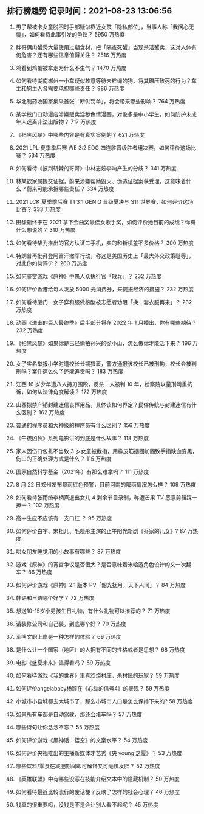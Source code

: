 
## 排行榜趋势 记录时间：2021-08-23 13:06:56
  
  1. 男子帮被卡女童脱困时手部疑似靠近女孩「隐私部位」，当事人称「我问心无愧」，如何看待此事引发的争议？ 5950 万热度
    
  2. 胖哥俩肉蟹煲大量使用过期食材，把「隔夜死蟹」当现杀活蟹卖，这对人体有何危害？还有哪些信息值得关注？ 2516 万热度
    
  3. 鸡看到鸡蛋被拿走为什么不生气？ 1470 万热度
    
  4. 如何看待湖南郴州一小车疑似故意等待未栓绳的狗，将其碾压致死的行为？车主和狗主人各需要承担哪些责任？ 986 万热度
    
  5. 华北制药收国家集采首张「断供罚单」，将会带来哪些影响？ 764 万热度
    
  6. 某学校门口动漫店涉嫌贩卖淫秽色情漫画，对象多是中小学生，如何防护未成年人远离非法出版物？ 717 万热度
    
  7. 《扫黑风暴》中哪些内容是有真实案例的？ 621 万热度
    
  8. 2021 LPL 夏季季后赛 WE 3:2 EDG 四连胜晋级胜者组决赛，如何评价这场比赛？ 534 万热度
    
  9. 如何看待《披荆斩棘的哥哥》中林志炫李响产生的分歧？ 341 万热度
    
  10. 林某钦家属提交证据，蔚来涉嫌帮助毁灭、伪造证据案获受理，这意味着什么？蔚来可能承担哪些责任？ 334 万热度
    
  11. 2021 LCK 夏季季后赛 T1 3:1 GEN.G 晋级夏决与 S11 世界赛，如何评价这场比赛？ 333 万热度
    
  12. 田馥甄终于在 2021 拿下金曲奖最佳女歌手奖，如何评价她目前的成绩？你有什么想说的？ 310 万热度
    
  13. 如何看待华为推出的官方认证二手机，卖的和新机差不多价格？ 300 万热度
    
  14. 特朗普再批拜登阿富汗撤军行动，称这是美国历史上「最大外交政策耻辱」，对此你如何评价？ 260 万热度
    
  15. 如何鉴赏游戏《原神》中愚人众执行官「散兵」？ 232 万热度
    
  16. 如何评价香港给每人发放 5000 元消费券，来提振经济的措施？ 232 万热度
    
  17. 如何看待厦门一女子穿和服做核酸被志愿者劝阻「换一套衣服再来」？ 232 万热度
    
  18. 动画《进击的巨人最终季》后半部分将在 2022 年 1 月播出，你有哪些期待？ 232 万热度
    
  19. 《扫黑风暴》如果你是已经偷拍孙兴的徐小山，怎么做你才能活下来？ 196 万热度
    
  20. 女子实名举报小学时遭校长长期猥亵，警方通报该校长已被刑拘，校长会被判刑吗？案件这么久了还能追责吗？ 183 万热度
    
  21. 江西 16 岁少年遭八人持刀围殴，反杀一人被判 10 年，检察院以量刑畸重抗诉，如何从法律角度解读？ 172 万热度
    
  22. 山西拟禁产销封建迷信丧葬用品，具体该如何界定？民俗传统与封建迷信有什么区别？ 162 万热度
    
  23. 普通的程序员和大神级的程序员有什么区别？ 156 万热度
    
  24. 《午夜凶铃》系列电影讲的到底是什么故事？ 118 万热度
    
  25. 家人因伤口包扎不当致 3 岁女童被截指，用橡皮筋捆圈加固致手指缺血变黑，伤口的正确处理方式是什么？ 115 万热度
    
  26. 国家自然科学基金（2021年）有那么难拿吗？ 111 万热度
    
  27. 8 月 22 日郑州发布暴雨红色预警，目前河南的降雨情况怎么样？ 109 万热度
    
  28. 如何看待张雨绮李柄熹退出女儿 4 剩余节目录制，称遭芒果 TV 恶意剪辑踩一捧一？ 102 万热度
    
  29. 高中生应不应该有一支口红 ？ 95 万热度
    
  30. 如何评价白宇、宋祖儿、毛晓彤主演的正午阳光新剧《乔家的儿女》? 87 万热度
    
  31. 哄女朋友睡觉用的小故事有哪些？ 87 万热度
    
  32. 游戏《原神》的宵宫争议是否很大？是否意味着米哈游角色设计的又一次翻车？ 86 万热度
    
  33. 如何评价游戏《原神》2.1 版本 PV「韶光抚月，天下人间」？ 84 万热度
    
  34. 韩语和日语哪个好学？ 72 万热度
    
  35. 想送10-15岁小男孩生日礼物，有什么礼物可以推荐的？ 71 万热度
    
  36. 请装修公司和自己装，到底哪个好？ 70 万热度
    
  37. 军队文职上岸是一种怎样的体验？ 69 万热度
    
  38. 是什么让一个国家（地区）的人拥有不同的性格或者是思想？ 68 万热度
    
  39. 电影《盛夏未来》值得看吗？ 59 万热度
    
  40. 如何看待游戏《我的世界》里喜欢烧村庄，杀村民的玩家？ 59 万热度
    
  41. 如何评价angelababy杨颖在《心动的信号4》的表现？ 59 万热度
    
  42. 小城市小县城都去大城市了，那么小城市人口是怎么保持下来的? 58 万热度
    
  43. 如果所有车都是自动驾驶，那还会堵车吗？ 57 万热度
    
  44. 哪些诗句让你念念不忘？ 55 万热度
    
  45. 如何评价游戏《黑神话：悟空》的文案水平？ 54 万热度
    
  46. 如何评价央视推出的主播新媒体才艺秀《央 young 之夏》？ 53 万热度
    
  47. 哪些饮料/零食在减肥期间即可解馋又可无惧发胖？ 52 万热度
    
  48. 《英雄联盟》中有哪些没写在技能介绍文本中的隐藏机制？ 50 万热度
    
  49. 如何看待最近比较流行的废话梗？反映了怎样的社会心理？ 46 万热度
    
  50. 钱真的很重要吗，没钱是不是会让别人看不起呢？ 45 万热度
    